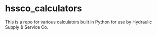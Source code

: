 # hssco_calculators

This is a repo for various calculators built in Python for use by Hydraulic Supply & Service Co.
